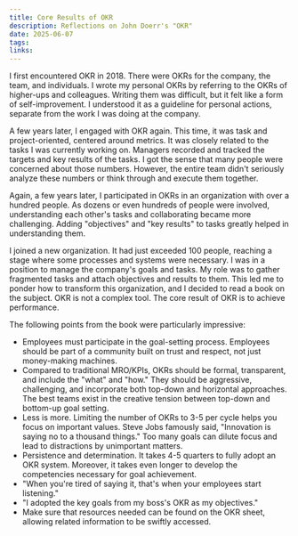 ```yaml
---
title: Core Results of OKR
description: Reflections on John Doerr's "OKR"
date: 2025-06-07
tags: 
links:
---
```

I first encountered OKR in 2018. There were OKRs for the company, the team, and individuals. I wrote my personal OKRs by referring to the OKRs of higher-ups and colleagues. Writing them was difficult, but it felt like a form of self-improvement. I understood it as a guideline for personal actions, separate from the work I was doing at the company.

A few years later, I engaged with OKR again. This time, it was task and project-oriented, centered around metrics. It was closely related to the tasks I was currently working on. Managers recorded and tracked the targets and key results of the tasks. I got the sense that many people were concerned about those numbers. However, the entire team didn't seriously analyze these numbers or think through and execute them together.

Again, a few years later, I participated in OKRs in an organization with over a hundred people. As dozens or even hundreds of people were involved, understanding each other's tasks and collaborating became more challenging. Adding "objectives" and "key results" to tasks greatly helped in understanding them.

I joined a new organization. It had just exceeded 100 people, reaching a stage where some processes and systems were necessary. I was in a position to manage the company's goals and tasks. My role was to gather fragmented tasks and attach objectives and results to them. This led me to ponder how to transform this organization, and I decided to read a book on the subject. OKR is not a complex tool. The core result of OKR is to achieve performance.

The following points from the book were particularly impressive:
- Employees must participate in the goal-setting process. Employees should be part of a community built on trust and respect, not just money-making machines.
- Compared to traditional MRO/KPIs, OKRs should be formal, transparent, and include the "what" and "how." They should be aggressive, challenging, and incorporate both top-down and horizontal approaches. The best teams exist in the creative tension between top-down and bottom-up goal setting.
- Less is more. Limiting the number of OKRs to 3-5 per cycle helps you focus on important values. Steve Jobs famously said, "Innovation is saying no to a thousand things." Too many goals can dilute focus and lead to distractions by unimportant matters.
- Persistence and determination. It takes 4-5 quarters to fully adopt an OKR system. Moreover, it takes even longer to develop the competencies necessary for goal achievement.
- "When you're tired of saying it, that's when your employees start listening."
- "I adopted the key goals from my boss's OKR as my objectives."
- Make sure that resources needed can be found on the OKR sheet, allowing related information to be swiftly accessed.